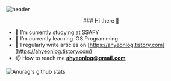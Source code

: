 ![header](https://capsule-render.vercel.app/api?type=wave&color=#d1c6f3&height=400&section=header&text=Ahyeon%Gil&fontSize=90&animation=fadeIn&fontAlignY=38)

<p align='center'>### Hi there 👋</p>




- 🔭 I’m currently studying at SSAFY
- 🌱 I’m currently learning iOS Programming
- 📝 I regularly write articles on [https://ahyeonlog.tistory.com](https://ahyeonlog.tistory.com)
- 📫 How to reach me **ahyeonlog@gmail.com**
  
  


![Anurag's github stats](https://github-readme-stats.vercel.app/api?username=ahyeonlog&show_icons=true&theme=dark&hide_border=true)
